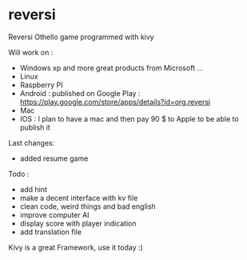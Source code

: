 reversi
=======

Reversi Othello game programmed with kivy

Will work on :
- Windows xp and more great products from Microsoft ... 
- Linux
- Raspberry PI
- Android : published on Google Play  : https://play.google.com/store/apps/details?id=org.reversi
- Mac 
- IOS : I plan to have a mac and then pay 90 $ to Apple to be able to publish it

Last changes:
- added resume game

Todo :
- add hint
- make a decent interface with kv file
- clean code, weird things and bad english
- improve computer AI
- display score with player indication
- add translation file

Kivy is a great Framework, use it today :)
